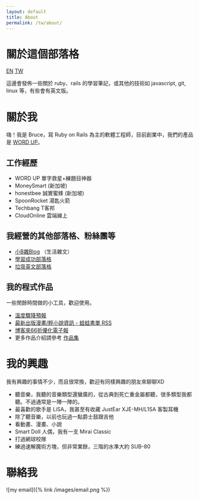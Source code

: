```yaml
---
layout: default
title: About
permalink: /tw/about/
---
```


# 關於這個部落格

<a href="/en/about/" class="lang-btn">EN</a>
<a href="/tw/about" class="lang-btn lang-current">TW</a>

這邊會發佈一些關於 ruby、rails 的學習筆記，或其他的技術如 javascript, git, linux 等，有些會有英文版。

<a name="me"></a>
# 關於我

嗨！我是 Bruce，寫 Ruby on Rails 為主的軟體工程師，目前創業中，我們的產品是 [WORD UP](https://about.wordup.com.tw/)。

## 工作經歷

* WORD UP 單字救星+練題目神器
* MoneySmart (新加坡)
* honestbee 誠實蜜蜂 (新加坡)
* SpoonRocket 湯匙火箭
* Techbang T客邦
* CloudOnline 雲端線上

## 我經營的其他部落格、粉絲團等

* [小B雜Blog](http://blog.bruceli.net/) （生活雜文）
* [學習成功部落格](http://ascend.bruceli.net/)
* [垃圾英文部落格](http://english.bruceli.net/)

## 我的程式作品

一些閒餘時間做的小工具，歡迎使用。

* [溫度驟降預報](http://chill.bruceli.net/)
* [最新出版漫畫/輕小說資訊 - 蛙蛙書單 RSS](http://wawarss.bruceli.net/)
* [博客來66折優化電子報](http://books66.bruceli.net/)
* 更多作品介紹請參考 [作品集](/tw/works/)

# 我的興趣

我有興趣的事情不少，而且很常換，歡迎有同樣興趣的朋友來聊聊XD

* 聽音樂，我聽的音樂類型還蠻廣的，從古典到死亡重金屬都聽，很多類型我都聽。不過通常是一陣一陣的。
* 最喜歡的歌手是 LiSA，我甚至有收藏 JustEar XJE-MH/L1SA 客製耳機
* 除了聽音樂，以前也玩過一點爵士鼓跟吉他
* 看動畫、漫畫、小說
* Smart Doll 人偶，我有一支 Mirai Classic
* 打過網球校隊
* 練過速解魔術方塊，但非常業餘，三階的水準大約 SUB-80

# 聯絡我

![my email]({% link /images/email.png %})
